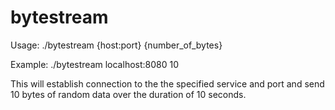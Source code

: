# bytestream

Usage: ./bytestream {host:port} {number_of_bytes}

Example: ./bytestream localhost:8080 10

This will establish connection to the the specified service and port and send 10 bytes of random data over the duration of 10 seconds.
